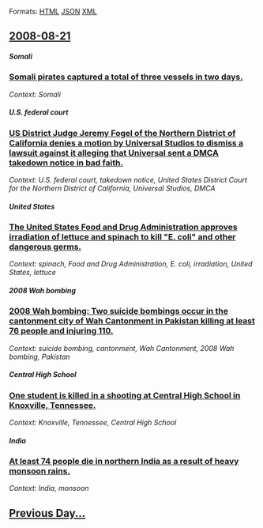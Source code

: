 
Formats: [HTML](2008/08/21/index.html)  [JSON](2008/08/21/index.json)  [XML](2008/08/21/index.xml)  

## [2008-08-21](/news/2008/08/21/index.md)

##### Somali
### [ Somali pirates captured a total of three vessels in two days. ](/news/2008/08/21/somali-pirates-captured-a-total-of-three-vessels-in-two-days.md)
_Context: Somali_

##### U.S. federal court
### [ US District Judge Jeremy Fogel of the Northern District of California denies a motion by Universal Studios to dismiss a lawsuit against it alleging that Universal sent a DMCA takedown notice in bad faith. ](/news/2008/08/21/us-district-judge-jeremy-fogel-of-the-northern-district-of-california-denies-a-motion-by-universal-studios-to-dismiss-a-lawsuit-against-it.md)
_Context: U.S. federal court, takedown notice, United States District Court for the Northern District of California, Universal Studios, DMCA_

##### United States
### [ The United States Food and Drug Administration approves irradiation of lettuce and spinach to kill "E. coli" and other dangerous germs. ](/news/2008/08/21/the-united-states-food-and-drug-administration-approves-irradiation-of-lettuce-and-spinach-to-kill-e-coli-and-other-dangerous-germs.md)
_Context: spinach, Food and Drug Administration, E. coli, irradiation, United States, lettuce_

##### 2008 Wah bombing
### [ 2008 Wah bombing: Two suicide bombings occur in the cantonment city of Wah Cantonment in Pakistan killing at least 76 people and injuring 110. ](/news/2008/08/21/2008-wah-bombing-two-suicide-bombings-occur-in-the-cantonment-city-of-wah-cantonment-in-pakistan-killing-at-least-76-people-and-injuring-1.md)
_Context: suicide bombing, cantonment, Wah Cantonment, 2008 Wah bombing, Pakistan_

##### Central High School
### [ One student is killed in a shooting at Central High School in Knoxville, Tennessee. ](/news/2008/08/21/one-student-is-killed-in-a-shooting-at-central-high-school-in-knoxville-tennessee.md)
_Context: Knoxville, Tennessee, Central High School_

##### India
### [ At least 74 people die in northern India as a result of heavy monsoon rains. ](/news/2008/08/21/at-least-74-people-die-in-northern-india-as-a-result-of-heavy-monsoon-rains.md)
_Context: India, monsoon_

## [Previous Day...](/news/2008/08/20/index.md)


